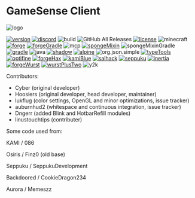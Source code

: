 # GameSense Client
![logo](https://github.com/IUDevman/gamesense-client/blob/master/src/main/resources/assets/gamesense/gamesense.png)

[![version](https://img.shields.io/badge/Version-2.2.0-green.svg)](https://github.com/IUDevman/gamesense-client/releases/latest)
[![discord](https://img.shields.io/badge/Discord-xfgPw63-8080c0)](https://discord.gg/xfgPw63)
![build](https://github.com/IUDevman/gamesense-master/workflows/Java%20CI%20with%20Gradle/badge.svg)
![GitHub All Releases](https://img.shields.io/github/downloads/IUDevman/gamesense-client/total)
[![license](https://img.shields.io/badge/License-GPL_v3.0-white.svg)](https://github.com/lukflug/gamesense-client/blob/master/LICENSE)
![minecraft](https://img.shields.io/badge/Minecraft-1.12.2-blue.svg)
[![forge](https://img.shields.io/badge/Forge-1.12.2--14.23.5.2768-orange.svg)](https://github.com/MinecraftForge/MinecraftForge)
[![forgeGradle](https://img.shields.io/badge/ForgeGradle-2.3-orange.svg)](https://github.com/MinecraftForge/ForgeGradle)
![mcp](https://img.shields.io/badge/MCP-20180814-orange.svg)
[![spongeMixin](https://img.shields.io/badge/Sponge_Mixin-0.7.4-yellow.svg)](https://github.com/SpongePowered/Mixin)
![spongeMixinGradle](https://img.shields.io/badge/Sponge_MixinGradle-0.4-yellow.svg)
[![gradle](https://img.shields.io/badge/Gradle-4.8.1-000080.svg)](https://github.com/gradle/gradle)
![java](https://img.shields.io/badge/Java-1.8-orange.svg)
[![shadow](https://img.shields.io/badge/Gradle_Shadow-1.2.3-red.svg)](https://github.com/johnrengelman/shadow)
[![alpine](https://img.shields.io/badge/Alpine-1.5-red.svg)](https://github.com/ZeroMemes/Alpine)
![org.json.simple](https://img.shields.io/badge/json--simple-1.1.1-red.svg)
[![typeTools](https://img.shields.io/badge/TypeTools-0.5.0-red.svg)](https://github.com/jhalterman/typetools)
[![optifine](https://img.shields.io/badge/Compatible_with-OptiFine_HD_Ultra%20F5-yellowgreen.svg)](https://www.optifine.net)
[![forgeHax](https://img.shields.io/badge/Compatible_with-ForgeHax_2.9.0-yellowgreen.svg)](https://github.com/fr1kin/ForgeHax)
[![kamiBlue](https://img.shields.io/badge/Compatible_with-KAMI_Blue_1.1.6-yellowgreen.svg)](https://github.com/kami-blue/client)
[![salhack](https://img.shields.io/badge/Compatible_with-Salhack_2.05-yellowgreen.svg)](https://github.com/ionar2/salhack)
[![seppuku](https://img.shields.io/badge/Compatible_with-Seppuku_3.0.6-yellowgreen.svg)](https://github.com/seppukudevelopment/seppuku)
[![inertia](https://img.shields.io/badge/Compatible_with-Inertia_3.1.3-yellowgreen.svg)](https://github.com/THEREALWWEFAN231/Inertia)
[![forgeWurst](https://img.shields.io/badge/Compatible_with-ForgeWurst_0.11-yellowgreen.svg)](https://github.com/Wurst-Imperium/ForgeWurst)
[![wurstPlusTwo](https://img.shields.io/badge/Compatible_with-WurstPlusTwo_1.0-yellowgreen.svg)](https://github.com/TrvsF/wurstplus-two)
![y2k](https://img.shields.io/badge/Y2K-compliant-brightgreen.svg)

Contributors:
* Cyber (original developer)
* Hoosiers (original developer, head developer, maintainer)
* lukflug (color settings, OpenGL and minor optimizations, issue tracker)
* auburnhud2 (whitespace and continuous integration, issue tracker)
* Dngerr (added Blink and HotbarRefill modules)
* linustouchtips (contributer)

Some code used from:

KAMI / 086

Osiris / Finz0 (old base)

Seppuku / SeppukuDevelopment

Backdoored / CookieDragon234

Aurora / Memeszz